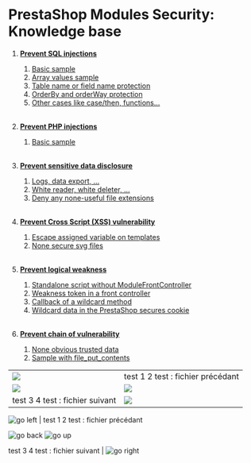 # PrestaShop Modules Security: Knowledge base


1. **[Prevent SQL injections](/sql_injections.md)**
    1. [Basic sample](/sql_injections.md#basic-sample)
    2. [Array values sample](/sql_injections.md#array-values-sample)
    3. [Table name or field name protection](/sql_injections.md#table-name-or-field-name-protection)
    4. [OrderBy and orderWay protection](/sql_injections.md#orderby-and-orderway-protection)
    5. [Other cases like case/then, functions…](/sql_injections.md#other-cases-like-casethen-functions)
<br><br>

2. **[Prevent PHP injections](/php_injections.md)**
    1. [Basic sample](/php_injections.md#basic-sample)
<br><br>

3. **[Prevent sensitive data disclosure](/sensitive_data_disclosure.md)**
    1. [Logs, data export, …](/sensitive_data_disclosure.md#logs-data-export-)
    2. [White reader, white deleter, …](/sensitive_data_disclosure.md#white-reader-white-deleter-)
    3. [Deny any none-useful file extensions](/sensitive_data_disclosure.md#deny-any-none-useful-file-extensions)
<br><br>

4. **[Prevent Cross Script (XSS) vulnerability](/cross_script_vulnerability.md)**
    1. [Escape assigned variable on templates](/cross_script_vulnerability.md#escape-assigned-variable-on-templates)
    2. [None secure svg files](/cross_script_vulnerability.md#none-secure-svg-files)
<br><br>

5. **[Prevent logical weakness](/logical_weakness.md)**
    1. [Standalone script without ModuleFrontController](/logical_weakness.md#standalone-script-without-modulefrontcontroller)
    2. [Weakness token in a front controller](/logical_weakness.md#weakness-token-in-a-front-controller)
    3. [Callback of a wildcard method](/logical_weakness.md#callback-of-a-wildcard-method)
    4. [Wildcard data in the PrestaShop secures cookie](/logical_weakness.md#wildcard-data-in-the-prestashop-secures-cookie)
<br><br>

6. **[Prevent chain of vulnerability](/chain_of_vulnerability.md)**
    1. [None obvious trusted data](/chain_of_vulnerability.md#none-obvious-trusted-data)
    2. [Sample with file_put_contents](/chain_of_vulnerability.md#sample-with-file_put_contents)


<table class="center">
    <tr>
        <td><img src="/images/resized/left-arrow-9133251.png"></td>
        <td>test 1 2 test : fichier précédant</td>
    </tr>
    <tr>
        <td><img src="/images/resized/back-to-menu-arrow-9121722.png"></td>
        <td><img src="/images/resized/up-arrow-1767592-1502496.png"></td>
    </tr>
    <tr>
        <td>test 3 4 test : fichier suivant</td>
        <td><img src="/images/resized/right-arrow.png"></td>
    </tr>
</table>

![go left](/images/resized/left-arrow-9133251.png) | test 1 2 test : fichier précédant

![go back](/images/resized/back-to-menu-arrow-9121722.png)
![go up](/images/resized/up-arrow-1767592-1502496.png)

test 3 4 test : fichier suivant | ![go right](/images/resized/right-arrow.png)
